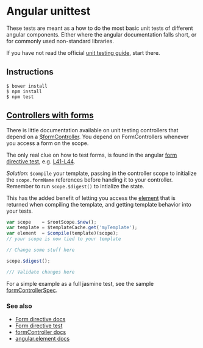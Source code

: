 # Angular unittest

These tests are meant as a how to do the most basic unit tests of different angular
components. Either where the angular documentation falls short, or for commonly used
non-standard libraries.

If you have not read the official [unit testing guide](https://docs.angularjs.org/guide/unit-testing),
start there.

## Instructions

    $ bower install
    $ npm install
    $ npm test


## [Controllers with forms](test/formControllerSpec.js)
There is little documentation available on unit testing controllers
that depend on a [$formController](https://docs.angularjs.org/api/ng/type/form.FormController).
You depend on FormControllers whenever you access a form on the scope.

The only real clue on how to test forms, is found in the angular
[form directive test](https://github.com/angular/angular.js/blob/accd35b7471bbf58cd5b569a004824fa60fa640a/test/ng/directive/formSpec.js),
e.g. [L41-L44](https://github.com/angular/angular.js/blob/accd35b7471bbf58cd5b569a004824fa60fa640a/test/ng/directive/formSpec.js#L41-L44).

_Solution_: `$compile` your template, passing in the controller scope to
initialize the `scope.formName` references before handing it to your controller.
Remember to run `scope.$digest()` to intialize the state.

This has the added benefit of letting you access the
[element](https://docs.angularjs.org/api/ng/function/angular.element)
that is returned when compiling the template, and getting template behavior into
your tests.

```js
var scope    = $rootScope.$new();
var template = $templateCache.get('myTemplate');
var element  = $compile(template)(scope);
// your scope is now tied to your template

// Change some stuff here

scope.$digest();

/// Validate changes here

```

For a simple example as a full jasmine test, see the sample [formControllerSpec](test/formControllerSpec.js).

### See also
* [Form directive docs](https://docs.angularjs.org/api/ng/directive/form)
* [Form directive test](https://github.com/angular/angular.js/blob/accd35b7471bbf58cd5b569a004824fa60fa640a/test/ng/directive/formSpec.js)
* [formController docs](https://docs.angularjs.org/api/ng/type/form.FormController)
* [angular.element docs](https://docs.angularjs.org/api/ng/function/angular.element)
